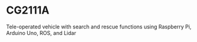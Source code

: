 # CG2111A
Tele-operated vehicle with search and rescue functions using Raspberry Pi, Arduino Uno, ROS, and Lidar
